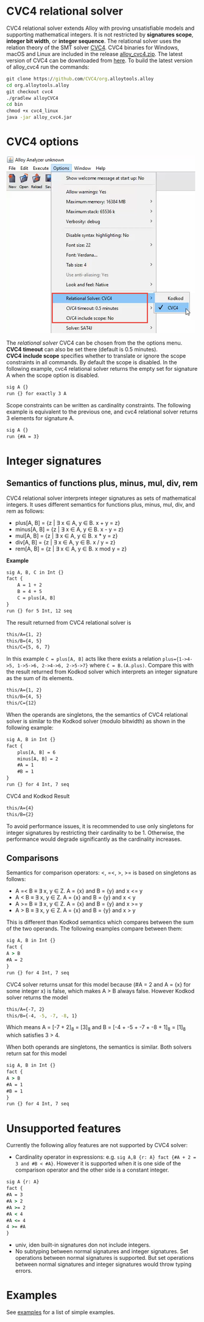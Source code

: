 # CVC4 relational solver 
CVC4 relational solver extends Alloy with proving unsatisfiable models and supporting mathematical integers. It is not restricted by **signatures scope**, **integer bit width**, or **integer sequence**. 
The relational solver uses the relation theory of the SMT solver [CVC4](https://cvc4.github.io).
CVC4 binaries for Windows, macOS and Linux are included in the release [alloy_cvc4.zip](https://github.com/CVC4/org.alloytools.alloy/releases/download/v5.0.0.4/alloy_cvc4.zip). The latest version of CVC4 can be downloaded from [here](https://cvc4.github.io/downloads.html). To build the latest version of alloy_cvc4 run the commands:
```cmd
git clone https://github.com/CVC4/org.alloytools.alloy
cd org.alloytools.alloy     
git checkout cvc4
./gradlew alloyCVC4
cd bin
chmod +x cvc4_linux
java -jar alloy_cvc4.jar     
```
# CVC4 options 

![Dependency graph](doc/options.png)

The *relational solver* CVC4 can be chosen from the the options menu. 
**CVC4 timeout** can also be set there (default is 0.5 minutes).  
**CVC4 include scope** specifies whether to translate or ignore the scope constraints in all commands. 
By default the scope is disabled. 
In the following example, cvc4 relational solver returns the empty set for signature A when the scope option is disabled. 

```cmd
sig A {}
run {} for exactly 3 A
```
Scope constraints can be written as cardinality constraints. The following example is equivalent to the previous one, 
and cvc4 relational solver returns 3 elements for signature A. 

```cmd
sig A {}
run {#A = 3} 
```

# Integer signatures 
## Semantics of functions plus, minus, mul, div, rem
 CVC4 relational solver interprets integer signatures as sets of mathematical integers. It uses different semantics for functions plus, minus, mul, div, and rem as follows: 

- plus[A, B] = {z | ∃ x ∈ A, y ∈ B. x + y = z}
- minus[A, B] = {z | ∃ x ∈ A, y ∈ B. x - y = z}
- mul[A, B] = {z | ∃ x ∈ A, y ∈ B. x * y = z}
- div[A, B] = {z | ∃ x ∈ A, y ∈ B. x / y = z}
- rem[A, B] = {z | ∃ x ∈ A, y ∈ B. x mod y = z}
 
 **Example**
 ```cmd
 sig A, B, C in Int {} 
 fact { 
     A = 1 + 2
     B = 4 + 5
     C = plus[A, B]
 } 
run {} for 5 Int, 12 seq
```
The result returned from CVC4 relational solver is 
```cmd
this/A={1, 2}
this/B={4, 5}
this/C={5, 6, 7}
```
In this example `C = plus[A, B]` acts like there exists a relation `plus={1->4->5, 1->5->6, 2->4->6, 2->5->7}` where `C = B.(A.plus)`.
Compare this with the result returned from Kodkod solver which interprets an integer signature as the sum of its elements. 
```cmd
this/A={1, 2}
this/B={4, 5}
this/C={12}
```
When the operands are singletons, the the semantics of CVC4 relational solver is similar to the Kodkod solver (modulo bitwidth) as shown in the following example:
```cmd
sig A, B in Int {} 
fact { 
    plus[A, B] = 6
    minus[A, B] = 2
    #A = 1
    #B = 1
}
run {} for 4 Int, 7 seq
```
CVC4 and Kodkod Result
```cmd
this/A={4}
this/B={2}
```

To avoid performance issues, it is recommended to use only singletons for integer signatures by restricting their cardinality to be 1. Otherwise, the performance would degrade significantly as the cardinality increases.     

## Comparisons
Semantics for comparison operators: <, =<, >, >=  is based on singletons as follows:
- A =< B ≡ ∃ x, y ∈ Z. A = {x} and B = {y} and x <= y
- A < B ≡ ∃ x, y ∈ Z. A = {x} and B = {y} and x < y
- A >= B ≡ ∃ x, y ∈ Z. A = {x} and B = {y} and x >= y
- A > B ≡ ∃ x, y ∈ Z. A = {x} and B = {y} and x > y

This is different than Kodkod semantics which compares between the sum of the two operands. The following examples compare between them:
```cmd
sig A, B in Int {} 
fact { 
A > B
#A = 2   
}
run {} for 4 Int, 7 seq
```

CVC4  solver returns unsat for this model because (#A = 2 and A = {x}  for some integer x) is false, which makes A > B always false. However Kodkod solver returns the model
```cmd
this/A={-7, 2}
this/B={-4, -5, -7, -8, 1}
``` 
 Which means A = [-7 + 2]<sub>8</sub> = [3]<sub>8</sub> 
 and B = [-4 + -5 + -7 + -8 + 1]<sub>8</sub> = [1]<sub>8</sub> which satisfies 3 > 4. 
 
When both operands are singletons, the semantics is similar. Both solvers return sat for this model
```cmd
sig A, B in Int {} 
fact { 
A > B
#A = 1
#B = 1   
}
run {} for 4 Int, 7 seq
```
# Unsupported features
Currently the following alloy features are not supported by CVC4 solver:
- Cardinality operator in expressions: e.g. `sig A,B {r: A} fact {#A + 2 = 3 and #B < #A}`. However it is supported when it is one side of the comparison operator and the other side is a constant integer. 
```cmd
sig A {r: A} 
fact {
#A = 3
#A > 2
#A >= 2
#A < 4
#A <= 4
4 >= #A 
}
```
- univ, iden built-in signatures don not include integers. 
- No subtyping between normal signatures and integer signatures. Set operations between normal signatures is supported. But set operations between normal signatures and integer signatures would throw typing errors. 
 

# Examples

See [examples](examples) for a list of simple examples. 
